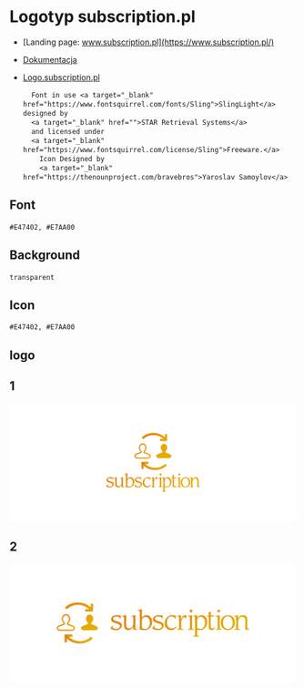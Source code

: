 # Logotyp subscription.pl
+ [Landing page: www.subscription.pl](https://www.subscription.pl/)
+ [Dokumentacja](https://docs.subscription.pl/)
+ [Logo.subscription.pl](https://logo.subscription.pl/)


        Font in use <a target="_blank" href="https://www.fontsquirrel.com/fonts/Sling">SlingLight</a> designed by
        <a target="_blank" href="">STAR Retrieval Systems</a>
        and licensed under
        <a target="_blank" href="https://www.fontsquirrel.com/license/Sling">Freeware.</a>
          Icon Designed by
          <a target="_blank" href="https://thenounproject.com/bravebros">Yaroslav Samoylov</a>
          
          

## Font
  
    #E47402, #E7AA00


## Background

    transparent

## Icon
     
    #E47402, #E7AA00
    
    
## logo


## 1
![1/cover.png](1/cover.png)

## 2
![2/cover.png](2/cover.png)
